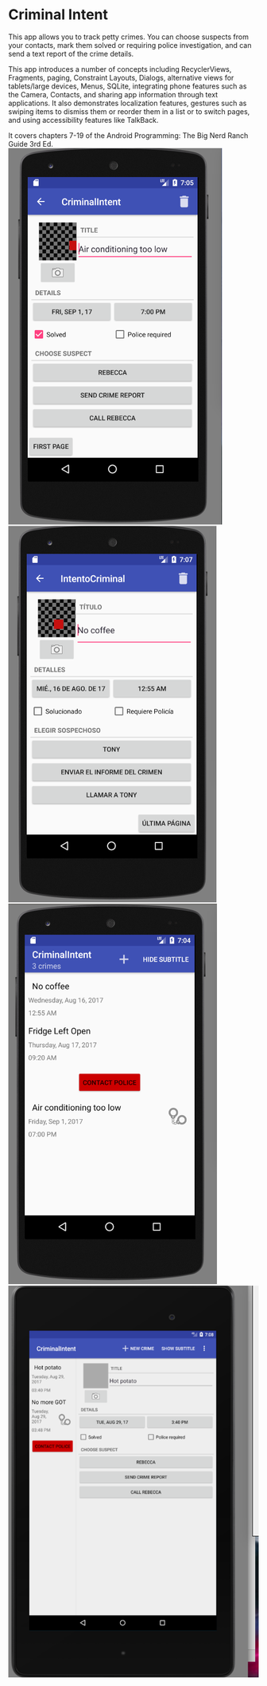 # Criminal Intent

This app allows you to track petty crimes. You can choose suspects from your contacts, mark them solved or requiring police investigation, and can send a text report of the crime details.

This app introduces a number of concepts including RecyclerViews, Fragments, paging, Constraint Layouts, Dialogs, alternative views for tablets/large devices, Menus, SQLite, integrating phone features such as the Camera, Contacts, and sharing app information through text applications. It also demonstrates localization features, gestures such as swiping items to dismiss them or reorder them in a list or to switch pages, and using accessibility features like TalkBack.

It covers chapters 7-19 of the Android Programming: The Big Nerd Ranch Guide 3rd Ed. 
![alt text](https://github.com/Aralakh/Criminal-Intent-Android-Tutorial/blob/master/fragmentView.png "Main Fragment")
![alt text](https://github.com/Aralakh/Criminal-Intent-Android-Tutorial/blob/master/localization.png "Localization")
![alt text](https://github.com/Aralakh/Criminal-Intent-Android-Tutorial/blob/master/recyclerView.png "RecyclerView List")
![alt text](https://github.com/Aralakh/Criminal-Intent-Android-Tutorial/blob/master/tablet.png "Tablet Two-Panel View")

